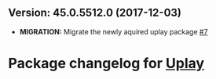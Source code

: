 ## Version: 45.0.5512.0 (2017-12-03)
- **MIGRATION:** Migrate the newly aquired uplay package [#7](https://github.com/AdmiringWorm/chocolatey-packages/issues/7)

# Package changelog for [Uplay](https://chocolatey.org/packages/uplay)
